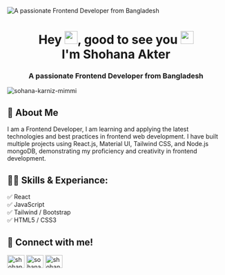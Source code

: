 
![A passionate Frontend Developer from Bangladesh](https://i.ibb.co/RcBm7bG/Banner2.png)


<h1  align="center">Hey <img src="https://raw.githubusercontent.com/MartinHeinz/MartinHeinz/master/wave.gif" width="30px">, good to see you <img src="https://emojis.slackmojis.com/emojis/images/1531849430/4246/blob-sunglasses.gif?1531849430" width="30"/><br />I'm Shohana Akter</h1>
<h3  align="center" >A passionate Frontend Developer from Bangladesh</h3>
<p align="left"> <img src="https://komarev.com/ghpvc/?username=sohana-karniz-mimmi&label=Profile%20views&color=0e75b6&style=flat" alt="sohana-karniz-mimmi" /> </p>

## 🚀 About Me
I am a Frontend Developer, I am learning and applying the latest technologies and best practices in frontend web development. I have built multiple projects using React.js, Material UI, Tailwind CSS, and Node.js mongoDB, demonstrating my proficiency and creativity in frontend development. 

## 👨‍💻 Skills & Experiance: 
✅ React <br> 
✅ JavaScript <br>
✅ Tailwind / Bootstrap <br>
✅ HTML5 / CSS3 <br>

## 📱 Connect with me!
<p align="left">
  <a href="https://www.facebook.com/profile.php?id=100094102783679" target="blank"><img align="center" src="https://raw.githubusercontent.com/rahuldkjain/github-profile-readme-generator/master/src/images/icons/Social/facebook.svg" alt="shohana-akter-mimmi" height="30" width="40" /></a>
<a href="https://twitter.com/sohana_karniz" target="blank"><img align="center" src="https://raw.githubusercontent.com/rahuldkjain/github-profile-readme-generator/master/src/images/icons/Social/twitter.svg" alt="sohana_karniz" height="30" width="40" /></a>
<a href="https://linkedin.com/in/shohana-akter-mimmi" target="blank"><img align="center" src="https://raw.githubusercontent.com/rahuldkjain/github-profile-readme-generator/master/src/images/icons/Social/linked-in-alt.svg" alt="shohana-akter-mimmi" height="30" width="40" /></a>
</p>

